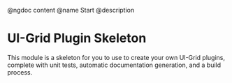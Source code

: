 @ngdoc content
@name Start
@description

# UI-Grid Plugin Skeleton

This module is a skeleton for you to use to create your own UI-Grid plugins, complete with unit tests, automatic documentation generation, and a build process.